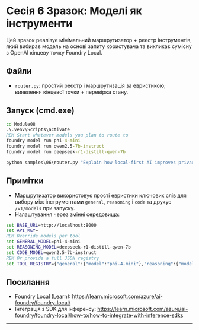 <!--
CO_OP_TRANSLATOR_METADATA:
{
  "original_hash": "d28c8fdf6c32d02120403c7b4526392b",
  "translation_date": "2025-09-23T01:19:46+00:00",
  "source_file": "Module08/samples/06/README.md",
  "language_code": "uk"
}
-->
# Сесія 6 Зразок: Моделі як інструменти

Цей зразок реалізує мінімальний маршрутизатор + реєстр інструментів, який вибирає модель на основі запиту користувача та викликає сумісну з OpenAI кінцеву точку Foundry Local.

## Файли
- `router.py`: простий реєстр і маршрутизація за евристикою; виявлення кінцевої точки + перевірка стану.

## Запуск (cmd.exe)
```cmd
cd Module08
.\.venv\Scripts\activate
REM Start whatever models you plan to route to
foundry model run phi-4-mini
foundry model run qwen2.5-7b-instruct
foundry model run deepseek-r1-distill-qwen-7b

python samples\06\router.py "Explain how local-first AI improves privacy in two sentences."
```

## Примітки
- Маршрутизатор використовує прості евристики ключових слів для вибору між інструментами `general`, `reasoning` і `code` та друкує `/v1/models` при запуску.
- Налаштування через змінні середовища:
```cmd
set BASE_URL=http://localhost:8000
set API_KEY=
REM Override models per tool
set GENERAL_MODEL=phi-4-mini
set REASONING_MODEL=deepseek-r1-distill-qwen-7b
set CODE_MODEL=qwen2.5-7b-instruct
REM Or provide a full JSON registry
set TOOL_REGISTRY={"general":{"model":"phi-4-mini"},"reasoning":{"model":"deepseek-r1-distill-qwen-7b"},"code":{"model":"qwen2.5-7b-instruct"}}
```

## Посилання
- Foundry Local (Learn): https://learn.microsoft.com/azure/ai-foundry/foundry-local/
- Інтеграція з SDK для інференсу: https://learn.microsoft.com/azure/ai-foundry/foundry-local/how-to/how-to-integrate-with-inference-sdks

---

